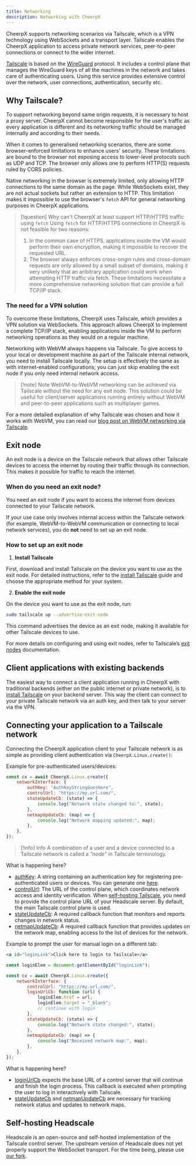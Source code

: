 ```yaml
---
title: Networking
description: Networking with CheerpX
---
```


CheerpX supports networking scenarios via Tailscale, which is a VPN technology using WebSockets and a transport layer. Tailscale enables the CheerpX application to access private network services, peer-to-peer connections or connect to the wider internet.

[Tailscale](https://tailscale.com/) is based on the [WireGuard](https://www.wireguard.com/) protocol. It includes a control plane that manages the WireGuard keys of all the machines in the network and takes care of authenticating users. Using this service provides extensive control over the network, user connections, authentication, security etc.

## Why Tailscale?

To support networking beyond same origin requests, it is necessary to host a proxy server. CheerpX cannot become responsible for the user's traffic as every application is different and its networking traffic should be managed internally and according to their needs.

When it comes to generalised networking scenarios, there are some browser-enforced limitations to enhance users' security. These limitations are bound to the browser not exposing access to lower-level protocols such as UDP and TCP. The browser only allows one to perform HTTP(S) requests ruled by CORS policies.

Native networking in the browser is extremely limited, only allowing HTTP connections to the same domain as the page. While WebSockets exist, they are not actual sockets but rather an extension to HTTP. This limitation makes it impossible to use the browser's `fetch` API for general networking purposes in CheerpX applications.

> [!question] Why can't CheerpX at least support HTTP/HTTPS traffic using `fetch`
> Using `fetch` for HTTP/HTTPS connections in CheerpX is not feasible for two reasons:
>
> 1. In the common case of HTTPS, applications inside the VM would perform their own encryption, making it impossible to recover the requested URL.
> 2. The browser always enforces cross-origin rules and cross-domain requests are only allowed by a small subset of domains, making it very unlikely that an aribitrary application could work when attempting HTTP traffic via fetch.
>    These limitations necessitate a more comprehensive networking solution that can provide a full TCP/IP stack.

### The need for a VPN solution

To overcome these limitations, CheerpX uses Tailscale, which provides a VPN solution via WebSockets. This approach allows CheerpX to implement a complete TCP/IP stack, enabling applications inside the VM to perform networking operations as they would on a regular machine.

Networking with WebVM always happens via Tailscale. To give access to your local or development machine as part of the Tailscale internal network, you need to install Tailscale locally. The setup is effectively the same as with internet-enabled configurations; you can just skip enabling the exit node if you only need internal network access.

> [!note] Note
> WebVM-to-WebVM networking can be achieved via Tailscale without the need for any exit node. This solution could be useful for client/server applications running entirely without WebVM and peer-to-peer applications such as multiplayer games.

For a more detailed explanation of why Tailscale was chosen and how it works with WebVM, you can read our [blog post on WebVM networking via Tailscale](https://labs.leaningtech.com/blog/webvm-virtual-machine-with-networking-via-tailscale).

## Exit node

An exit node is a device on the Tailscale network that allows other Tailscale devices to access the internet by routing their traffic through its connection. This makes it possible for traffic to reach the internet.

### When do you need an exit node?

You need an exit node if you want to access the internet from devices connected to your Tailscale network.

If your use case only involves internal access within the Tailscale network (for example, WebVM-to-WebVM communication or connecting to local network services), you do **not** need to set up an exit node.

### How to set up an exit node

1. **Install Tailscale**

First, download and install Tailscale on the device you want to use as the exit node. For detailed instructions, refer to the [install Tailscale](https://tailscale.com/kb/1347/installation) guide and choose the appropriate method for your system.

2. **Enable the exit node**

On the device you want to use as the exit node, run:

```bash
sudo tailscale up --advertise-exit-node
```

This command advertises the device as an exit node, making it available for other Tailscale devices to use.

For more details on configuring and using exit nodes, refer to Tailscale’s [exit nodes](https://tailscale.com/kb/1103/exit-nodes) documentation.

## Client applications with existing backends

The easiest way to connect a client application running in CheerpX with traditional backends (either on the public internet or private network), is to [install Tailscale](https://tailscale.com/kb/1017/install) on your backend server. This way the client can connect to your private Tailscale network via an auth key, and then talk to your server via the VPN.

## Connecting your application to a Tailscale network

Connecting the CheerpX application client to your Tailscale network is as simple as providing client authentication via `CheerpX.Linux.create()`:

Example for pre-authenticated users/devices:

```js
const cx = await CheerpX.Linux.create({
	networkInterface: {
		authKey: "AuthKeyStringGoesHere",
		controlUrl: "https://my.url.com/",
		stateUpdateCb: (state) => {
			console.log("Network state changed to:", state);
		},
		netmapUpdateCb: (map) => {
			console.log("Network mapping updated:", map);
		},
	},
});
```

> [!info] Info
> A combination of a user and a device connected to a Tailscale network is called a _"node"_ in Tailscale terminology.

What is happening here?

- [authKey]: A string containing an authentication key for registering pre-authenticated users or devices. You can generate one [here](https://login.tailscale.com/admin/settings/keys).
- [controlUrl]: The URL of the control plane, which coordinates network access and identity verification. When [self-hosting Tailscale](/docs/guides/Networking#self-hosting-headscale), you need to provide the control plane URL of your Headscale server. By default, the main Tailscale control plane is used.
- [stateUpdateCb]: A required callback function that monitors and reports changes in network status.
- [netmapUpdateCb]: A required callback function that provides updates on the network map, enabling access to the list of devices for the network.

Example to prompt the user for manual login on a different tab:

```html
<a id="loginLink">Click here to login to Tailscale</a>
```

```js
const loginElem = document.getElementById("loginLink");

const cx = await CheerpX.Linux.create({
	networkInterface: {
		controlUrl: "https://my.url.com/",
		loginUrlCb: function (url) {
			loginElem.href = url;
			loginElem.target = "_blank";
			// continue with login
		},
		stateUpdateCb: (state) => {
			console.log("Network state changed:", state);
		},
		netmapUpdateCb: (map) => {
			console.log("Received network map:", map);
		},
	},
});
```

What is happening here?

- [loginUrlCb] expects the base URL of a control server that will continue and finish the login process. This callback is executed when prompting the user to log in interactively with Tailscale.
- [stateUpdateCb] and [netmapUpdateCb] are necessary for tracking network status and updates to network maps.

## Self-hosting Headscale

Headscale is an open-source and self-hosted implementation of the Tailscale control server. The upstream version of Headscale does not yet properly support the WebSocket transport. For the time being, please use [our fork](https://github.com/leaningtech/headscale).

[controlUrl]: /docs/reference/CheerpX-Linux-create#controlurl
[authKey]: /docs/reference/CheerpX-Linux-create#authkey
[stateUpdateCb]: /docs/reference/CheerpX-Linux-create#stateupdatecb
[netmapUpdateCb]: /docs/reference/CheerpX-Linux-create#netmapupdatecb
[loginUrlCb]: /docs/reference/CheerpX-Linux-create#loginurlcb
